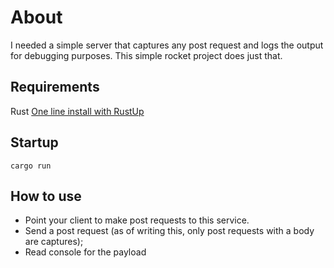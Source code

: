 # About

I needed a simple server that captures any post request and logs the output for debugging purposes. This simple rocket project does just that.

## Requirements

Rust
[One line install with RustUp](https://rustup.rs/)

## Startup

```shell
cargo run
```

## How to use

- Point your client to make post requests to this service.
- Send a post request (as of writing this, only post requests with a body are captures);
- Read console for the payload
